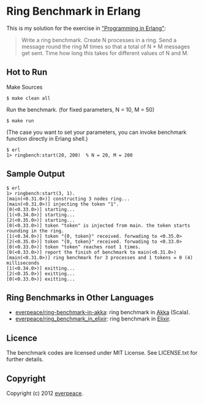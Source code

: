 Ring Benchmark in Erlang
=========

This is my solution for the exercise in ["Programming in Erlang"](http://pragprog.com/book/jaerlang/programming-erlang):

> Write a ring benchmark. Create N processes in a ring. Send a message round the ring M times so that a total of N * M messages get sent.
> Time how long this takes for different values of N and M.

Hot to Run
--------------
Make Sources

    $ make clean all

Run the benchmark. (for fixed parameters, N = 10,  M = 50)

    $ make run

(The case you want to set your parameters, you can invoke benchmark function directly in Erlang shell.)

    $ erl
    1> ringbench:start(20, 200)  % N = 20, M = 200

Sample Output
----------------
    $ erl
    1> ringbench:start(3, 1).
    [main(<0.31.0>)] constructing 3 nodes ring...
    [main(<0.31.0>)] injecting the token "1".
    [0(<0.33.0>)] starting...
    [1(<0.34.0>)] starting...
    [2(<0.35.0>)] starting...
    [0(<0.33.0>)] token "token" is injected from main. the token starts rounding in the ring.
    [1(<0.34.0>)] token "{0, token}" received. forwading to <0.35.0>
    [2(<0.35.0>)] token "{0, token}" received. forwading to <0.33.0>
    [0(<0.33.0>)] token "token" reaches root 1 times.
    [0(<0.33.0>)] report the finish of benchmark to main(<0.31.0>)
    [main(<0.31.0>)] ring benchmark for 3 processes and 1 tokens = 0 (4) milliseconds
    [1(<0.34.0>)] exitting...
    [2(<0.35.0>)] exitting...
    [0(<0.33.0>)] exitting...

Ring Benchmarks in Other Languages
----
* [everpeace/ring-benchmark-in-akka](https://github.com/everpeace/ring-benchmark-in-akka): ring benchmark in [Akka](http://akka.io/) (Scala).
* [everpeace/ring_benchmark_in_elixir](https://github.com/everpeace/ring_benchmark_in_elixir): ring benchmark in [Elixir](http://elixir-lang.org/).

Licence
----------------
The benchmark codes are licensed under MIT License. See LICENSE.txt for further details.

Copyright
---------
Copyright (c) 2012 [everpeace](http://twitter.com/everpeace).

